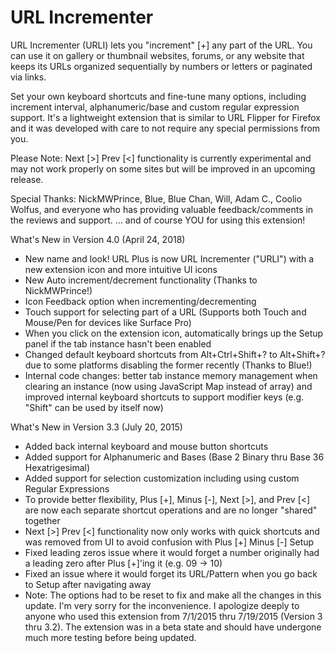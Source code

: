 # URL Incrementer

URL Incrementer (URLI) lets you "increment" [+] any part of the URL. You can use it on gallery or thumbnail websites, forums, or any website that keeps its URLs organized sequentially by numbers or letters or paginated via links.

Set your own keyboard shortcuts and fine-tune many options, including increment interval, alphanumeric/base and custom regular expression support. It's a lightweight extension that is similar to URL Flipper for Firefox and it was developed with care to not require any special permissions from you.

Please Note: Next [>] Prev [<] functionality is currently experimental and may not work properly on some sites but will be improved in an upcoming release.

Special Thanks:
NickMWPrince, Blue, Blue Chan, Will, Adam C., Coolio Wolfus, and everyone who has providing valuable feedback/comments in the reviews and support.
... and of course YOU for using this extension!

What's New in Version 4.0 (April 24, 2018)
- New name and look! URL Plus is now URL Incrementer ("URLI") with a new extension icon and more intuitive UI icons
- New Auto increment/decrement functionality (Thanks to NickMWPrince!)
- Icon Feedback option when incrementing/decrementing
- Touch support for selecting part of a URL (Supports both Touch and Mouse/Pen for devices like Surface Pro)
- When you click on the extension icon, automatically brings up the Setup panel if the tab instance hasn't been enabled
- Changed default keyboard shortcuts from Alt+Ctrl+Shift+? to Alt+Shift+? due to some platforms disabling the former recently (Thanks to Blue!)
- Internal code changes: better tab instance memory management when clearing an instance (now using JavaScript Map instead of array) and improved internal keyboard shortcuts to support modifier keys (e.g. "Shift" can be used by itself now)

What's New in Version 3.3 (July 20, 2015)
- Added back internal keyboard and mouse button shortcuts
- Added support for Alphanumeric and Bases (Base 2 Binary thru Base 36 Hexatrigesimal)
- Added support for selection customization including using custom Regular Expressions
- To provide better flexibility, Plus [+], Minus [-], Next [>], and Prev [<] are now each separate shortcut operations and are no longer "shared" together
- Next [>] Prev [<] functionality now only works with quick shortcuts and was removed from UI to avoid confusion with Plus [+] Minus [-] Setup
- Fixed leading zeros issue where it would forget a number originally had a leading zero after Plus [+]'ing it (e.g. 09 -> 10)
- Fixed an issue where it would forget its URL/Pattern when you go back to Setup after navigating away
- Note: The options had to be reset to fix and make all the changes in this update. I'm very sorry for the inconvenience. I apologize deeply to anyone who used this extension from 7/1/2015 thru 7/19/2015 (Version 3 thru 3.2). The extension was in a beta state and should have undergone much more testing before being updated.